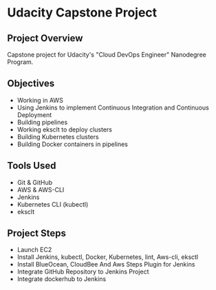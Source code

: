 # Udacity Capstone Project

## Project Overview

Capstone project for Udacity's "Cloud DevOps Engineer" Nanodegree Program.

## Objectives

- Working in AWS
- Using Jenkins to implement Continuous Integration and Continuous Deployment
- Building pipelines
- Working eksclt to deploy clusters
- Building Kubernetes clusters
- Building Docker containers in pipelines

## Tools Used

- Git & GitHub
- AWS & AWS-CLI
- Jenkins
- Kubernetes CLI (kubectl)
- eksclt

## Project Steps

- Launch EC2
- Install Jenkins, kubectl, Docker, Kubernetes, lint, Aws-cli, eksctl
- Install BlueOcean, CloudBee And Aws Steps Plugin for Jenkins
- Integrate GitHub Repository to Jenkins Project
- Integrate dockerhub to Jenkins
